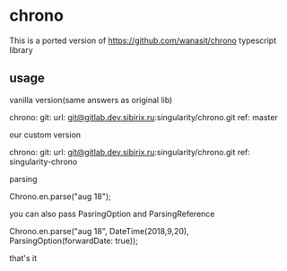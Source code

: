 # chrono

This is a ported version of https://github.com/wanasit/chrono typescript library

## usage

vanilla version(same answers as original lib)

  chrono:
    git:
      url: git@gitlab.dev.sibirix.ru:singularity/chrono.git
      ref: master

our custom version

  chrono:
    git:
      url: git@gitlab.dev.sibirix.ru:singularity/chrono.git
      ref: singularity-chrono

parsing

Chrono.en.parse("aug 18");

you can also pass PasringOption and ParsingReference

Chrono.en.parse("aug 18", DateTime(2018,9,20), ParsingOption(forwardDate: true));

that's it




